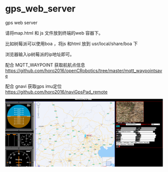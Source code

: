 # gps_web_server

gps web server 

请将map.html 和 js 文件放到终端的web 容器下。

比如树莓派可以使用boa ，将js  和html 放到 usr/local/share/boa 下

浏览器输入ip树莓派的ip地址即可。

配合 MQTT_WAYPOINT 获取航航点信息
https://github.com/horo2016/openCRobotics/tree/master/mqtt_waypointsave

配合 gnavi 获取gps imu定位
https://github.com/horo2016/naviGpsPad_remote




![image](https://github.com/horo2016/gps_web_server/blob/master/%E5%BE%AE%E4%BF%A1%E5%9B%BE%E7%89%87_20220614202619.png)
